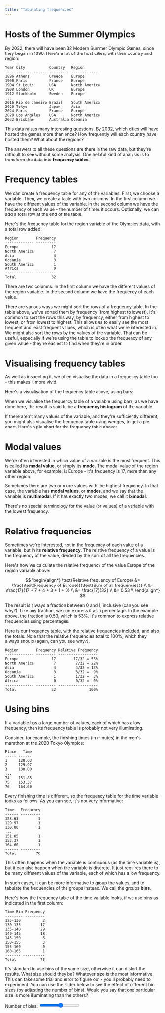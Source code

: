 ```yaml
---
title: "Tabulating frequencies"
---
```


# Hosts of the Summer Olympics

By 2032, there will have been 32 Modern Summer Olympic Games, since they began in 1896. Here's a list of the host cities, with their country and region:

```
Year City           Country   Region
---- -------------- --------- -------------
1896 Athens         Greece    Europe
1900 Paris          France    Europe
1904 St Louis       USA       North America
1908 London         UK        Europe
1912 Stockholm      Sweden    Europe
...
2016 Rio de Janeiro Brazil    South America
2020 Tokyo          Japan     Asia
2024 Paris          France    Europe
2028 Los Angeles    USA       North America
2032 Brisbane       Australia Oceania
```

This data raises many interesting questions. By 2032, which cities will have hosted the games more than once? How frequently will each country have hosted them? What about the regions?

The answers to all these questions are there in the raw data, but they're difficult to see without some analysis. One helpful kind of analysis is to transform the data into **frequency tables**.

# Frequency tables

We can create a frequency table for any of the variables. First, we choose a variable. Then, we create a table with two columns. In the first column we have the different values of the variable. In the second column we have the frequency of each value - the number of times it occurs. Optionally, we can add a total row at the end of the table.

Here's the frequency table for the region variable of the Olympics data, with a total row added:

```
Region        Frequency
------------- ---------
Europe               17
North America         7
Asia                  4
Oceania               3
South America         1
Africa                0
------------- ---------
Total                32
```

There are two columns. In the first column we have the different values of the region variable. In the second column we have the frequency of each value.

There are various ways we might sort the rows of a frequency table. In the table above, we've sorted them by frequency (from highest to lowest). It's common to sort the rows this way, by frequency, either from highest to lowest, or from lowest to highest. This allows us to easily see the most frequent and least frequent values, which is often what we're interested in. We might also sort the rows by the values of the variable. That can be useful, especially if we're using the table to lookup the frequency of any given value - they're easiest to find when they're in order.

# Visualising frequency tables

As well as inspecting it, we often visualise the data in a frequency table too - this makes it more vivid.

Here's a visualisation of the frequency table above, using bars:

<div id="bars"></div>
<script>
  Highcharts.chart("bars", {
  	title: {text: "Hostings of the Modern Summer Olympics, 1896-2032"},
  	caption: {text: "Data source: International Olympic Committee"},
  	xAxis: {type: "category", title: {text: ""}},
  	yAxis: {min: 0, max: 20, visible: false, title: {text: "Frequency"}, tickInterval: 2},
  	legend: {enabled: false},
  	series: [{
  	  type: "column",
  	  dataLabels: {enabled: true},
      data: [["Europe", 17],["North America", 7],["Asia", 4],["Oceania", 3],["South America", 1],["Africa", 0],],
  	}]
  });
</script>

When we visualise the frequency table of a variable using bars, as we have done here, the result is said to be a **frequency histogram** of the variable.

If there aren't many values of the variable, and they're sufficiently different, you might also visualise the frequency table using wedges, to get a pie chart. Here's a pie chart for the frequency table above:

<div id="wedges"></div>
<script>
  Highcharts.chart("wedges", {
  	title: {text: "Hostings of the Modern Summer Olympics, 1896-2032"},
  	caption: {text: "Data source: International Olympic Committee"},
  	series: [{
  		type: "pie",
  		data: [{name: "Europe", y: 17},{name: "North America", y: 7},{name: "Asia", y: 4},{name: "Oceania", y: 3},{name: "South America", y: 1},{name: "Africa", y: 0}],
  		dataLabels: {format: "{point.name} ({point.y})"},
  	}]
  });
</script>

# Modal values

We're often interested in which value of a variable is the most frequent. This is called its **modal value**, or simply its **mode**. The modal value of the region variable above, for example, is Europe - it's frequency is 17, more than any other region.

Sometimes there are two or more values with the highest frequency. In that case, the variable has **modal values**, or **modes**, and we say that the variable is **multimodal**. If it has exactly two modes, we call it **bimodal**.

There's no special terminology for the value (or values) of a variable with the lowest frequency.

# Relative frequencies

Sometimes we're interested, not in the frequency of each value of a variable, but in its **relative frequency**. The relative frequency of a value is the frequency of the value, divided by the sum of all the frequencies.

Here's how we calculate the relative frequency of the value Europe of the region variable above:

$$ \begin{align*}
\text{Relative frequency of Europe} &= \frac{\text{Frequency of Europe}}{\text{Sum of all frequencies}} \\
                                    &= \frac{17}{17 + 7 + 4 + 3 + 1 + 0} \\
                                    &= \frac{17}{32} \\
                                    &= 0.53 \\
\end{align*} $$

The result is always a fraction between 0 and 1, inclusive (can you see why?). Like any fraction, we can express it as a percentage. In the example above, the fraction is 0.53, which is 53%. It's common to express relative frequencies using percentages.

Here is our frequency table, with the relative frequencies included, and also the totals. Note that the relative frequencies total to 100%, which they always should (again, can you see why?).

```
Region        Frequency Relative Frequency
------------- --------- ------------------
Europe               17        17/32 = 53%
North America         7         7/32 = 22%
Asia                  4         4/32 = 13%
Oceania               3         3/32 =  9%
South America         1         1/32 =  3%
Africa                0         0/32 =  0%
------------- --------- ------------------
Total                32               100%
```

# Using bins

If a variable has a large number of values, each of which has a low frequency, then its frequency table is probably not very illuminating.

Consider, for example, the finishing times (in minutes) in the men's marathon at the 2020 Tokyo Olympics:

```
Place   Time
----- ------
1     128.63
2     129.97
3     130.00
...
74    151.85
75    153.37
76    164.60
```

Every finishing time is different, so the frequency table for the time variable looks as follows. As you can see, it's not very informative:

```
Time   Frequency
------ ---------
128.63         1
129.97         1
130.00         1
...
151.85         1
153.37         1
164.60         1
------ ---------
Total         76
```

This often happens when the variable is continuous (as the time variable is), but it can also happen when the variable is discrete. It just requires there to be many different values of the variable, each of which has a low frequency.

In such cases, it can be more informative to group the values, and to tabulate the frequencies of the groups instead. We call the groups **bins**.

Here's how the frequency table of the time variable looks, if we use bins as indicated in the first column:

```
Time Bin Frequency
-------- ---------
125-130          2
130-135         17
135-140         29
140-145         18
145-150          6
150-155          3
155-160          0
160-165          1
------- ----------
Total           76
```

It's standard to use bins of the same size, otherwise it can distort the results. What size should they be? Whatever size is the most informative. This can take some trial and error to figure out - you'll probably need to experiment. You can use the slider below to see the effect of different bin sizes (by adjusting the number of bins). Would you say that one particular size is more illuminating than the others? 

<div id="bins"></div>
Number of bins: <input id="numBins" type="range" min="1" max="20" oninput="plot()"/>
<script src="https://code.highcharts.com/modules/histogram-bellcurve.js"></script>
<script>
  plot();
  function plot() {
    Highcharts.chart("bins", {
    	title: {text: "Distribution of finishing times in the 2020 Tokyo Olympics men's marathon"},
    	xAxis: {min: 100, max: 200, title: {text: "Finishing time (mins)"}, endOnTick: true},
    	yAxis: {min: 0, title: {text: 'Frequency'}},
    	legend: {enabled: false},
    	series: [{
    	  type: 'histogram',
    		baseSeries: 1,
    		binsNumber: document.getElementById("numBins").value*1,
    	},{
    	  data: [128.63,129.97,130,130.03,130.27,130.68,131.58,131.68,131.97,132.22,132.37,132.83,133.03,133.37,133.48,134.03,134.55,134.8,134.97,135.18,135.35,135.57,135.83,135.85,135.93,136.13,136.27,136.28,136.43,136.55,136.58,136.65,136.7,136.72,136.95,137.07,137.28,137.32,137.73,137.98,138.45,138.47,138.57,138.65,138.67,139.45,139.73,139.95,140.6,140.72,140.88,141,141.25,141.48,141.53,141.53,141.58,141.75,142.1,142.2,142.25,142.38,142.83,143.2,143.68,144.07,145.05,145.62,146.13,146.98,147.8,148.72,150.13,151.85,153.37,164.6],
        /*
        data: [3.5, 3, 3.2, 3.1, 3.6, 3.9, 3.4, 3.4, 2.9, 3.1, 3.7, 3.4, 3, 3, 4, 4.4, 3.9, 3.5, 3.8, 3.8, 3.4, 3.7, 3.6, 3.3, 3.4, 3, 3.4, 3.5, 3.4, 3.2, 3.1, 3.4, 4.1, 4.2, 3.1, 3.2, 3.5, 3.6, 3, 3.4, 3.5, 2.3, 3.2, 3.5, 3.8, 3, 3.8, 3.2, 3.7, 3.3, 3.2, 3.2, 3.1, 2.3, 2.8, 2.8, 3.3, 2.4, 2.9, 2.7, 2, 3, 2.2, 2.9, 2.9, 3.1, 3, 2.7, 2.2, 2.5, 3.2, 2.8, 2.5, 2.8, 2.9, 3, 2.8, 3, 2.9, 2.6, 2.4, 2.4, 2.7, 2.7, 3, 3.4, 3.1, 2.3, 3, 2.5, 2.6, 3, 2.6, 2.3, 2.7, 3, 2.9, 2.9, 2.5, 2.8, 3.3, 2.7, 3, 2.9, 3, 3, 2.5, 2.9, 2.5, 3.6, 3.2, 2.7, 3, 2.5, 2.8, 3.2, 3, 3.8, 2.6, 2.2, 3.2, 2.8, 2.8, 2.7, 3.3, 3.2, 2.8, 3, 2.8, 3, 2.8, 3.8, 2.8, 2.8, 2.6, 3, 3.4, 3.1, 3, 3.1, 3.1, 3.1, 2.7, 3.2, 3.3, 3, 2.5, 3, 3.4, 3],
        */
        visible: false,
    	}]
    });    
  }
</script>